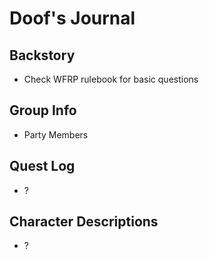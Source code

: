 # Doof's Journal
## Backstory
- Check WFRP rulebook for basic questions

## Group Info
- Party Members

## Quest Log
- ?

## Character Descriptions
- ?
